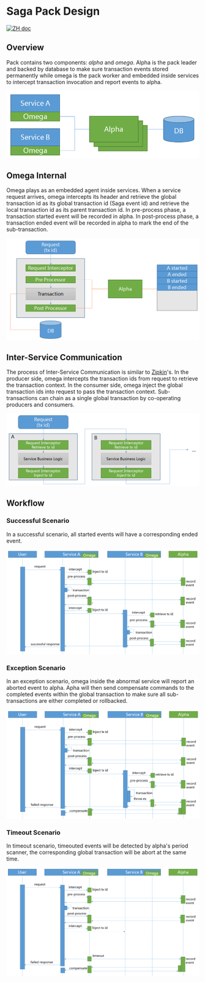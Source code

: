 # Saga Pack Design
[![ZH doc](https://img.shields.io/badge/document-中文-blue.svg)](design_zh.md)
## Overview
Pack contains two components: *alpha* and *omega*. Alpha is the pack leader and backed by database to make sure transaction events stored permanently while omega is the pack worker and embedded inside services to intercept transaction invocation and report events to alpha.

![Pack Architecture](static_files/pack.png)

## Omega Internal
Omega plays as an embedded agent inside services. When a service request arrives, omega intercepts its header and retrieve the global transaction id as its global transaction id (Saga event id) and retrieve the local transaction id as its parent transaction id. In pre-process phase, a transaction started event will be recorded in alpha. In post-process phase, a transaction ended event will be recorded in alpha to mark the end of the sub-transaction.

![Omega Internal](static_files/omega_internal.png)

## Inter-Service Communication
The process of Inter-Service Communication is similar to [Zipkin](https://github.com/openzipkin/zipkin)'s. In the producer side, omega intercepts the transaction ids from request to retrieve the transaction context. In the consumer side, omega inject the global transaction ids into request to pass the transaction context. Sub-transactions can chain as a single global transaction by co-operating producers and consumers.

![Inter-Service Communication](static_files/inter-service_communication.png)

## Workflow
### Successful Scenario
In a successful scenario, all started events will have a corresponding ended event.

![Successful Scenario](static_files/successful_scenario.png)

### Exception Scenario
In an exception scenario, omega inside the abnormal service will report an aborted event to alpha. Apha will then send compensate commands to the completed events within the global transaction to make sure all sub-transactions are either completed or rollbacked.

![Exception Scenario](static_files/exception_scenario.png)

### Timeout Scenario
In timeout scenario, timeouted events will be detected by alpha's period scanner, the corresponding global transaction will be abort at the same time.

![Timeout Scenario](static_files/timeout_scenario.png)
